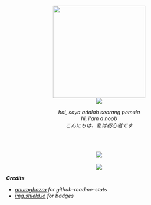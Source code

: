 <p align="center">
  <img width=250 weigth=250 src="https://avatars1.githubusercontent.com/u/55744810?s=460&u=0c5a11e08d64a6bc0d524aa0e9293052d144330d&v=4" /><br>
<a href="https://t.me/d_fordlalatina">
  <img src="https://img.shields.io/badge/Telegram-d__fordlalatina-orange?logo=Telegram" />
</a>
</p>
<p align="center">
  <i>hai, saya adalah seorang pemula<i><br>
  <i>hi, i'am a noob</i><br>
  <i>こんにちは、私は初心者です</i><br>
<p><br><br>
<p align="center">
<img align="center" src="https://github-readme-stats.vercel.app/api?username=dickymuliafiqri&show_icons=true&theme=omni" /><br><br>
<img align="center" src="https://github-readme-stats.vercel.app/api/top-langs/?username=dickymuliafiqri&theme=omni&layout=compact" />
</p>

<b>Credits</b>
  - <a href="https://github.com/anuraghazra">anuraghazra</a> for github-readme-stats<br>
  - <a href="https://img.shields.io/">img.shield.io</a> for badges
